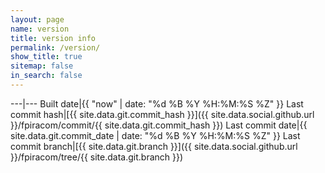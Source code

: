 ```yaml
---
layout: page
name: version
title: version info
permalink: /version/
show_title: true
sitemap: false
in_search: false
---
```


---|---
Built date|{{ "now" | date: "%d %B %Y %H:%M:%S %Z" }}
Last commit hash|[{{ site.data.git.commit_hash }}]({{ site.data.social.github.url }}/fpiracom/commit/{{ site.data.git.commit_hash }})
Last commit date|{{ site.data.git.commit_date | date: "%d %B %Y %H:%M:%S %Z" }}
Last commit branch|[{{ site.data.git.branch }}]({{ site.data.social.github.url }}/fpiracom/tree/{{ site.data.git.branch }})
